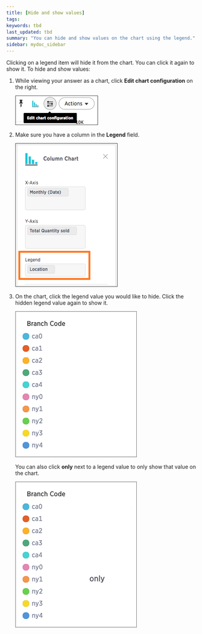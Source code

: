 ```yaml
---
title: [Hide and show values]
tags:
keywords: tbd
last_updated: tbd
summary: "You can hide and show values on the chart using the legend."
sidebar: mydoc_sidebar
---
```

Clicking on a legend item will hide it from the chart. You can click it again to show it. To hide and show values:

1. While viewing your answer as a chart, click **Edit chart configuration** on the right.

     ![](/pages/images/edit_chart_configuration_bar.png "Edit chart configuration icon")

2. Make sure you have a column in the **Legend** field.

     ![](/pages/images/legend_field.png "Legend field")

3. On the chart, click the legend value you would like to hide. Click the hidden legend value again to show it.

     ![](/pages/images/legend.png "Legend values list")

    You can also click **only** next to a legend value to only show that value on the chart.

     ![](/pages/images/legend_only_value.png "Show only one legend value")
